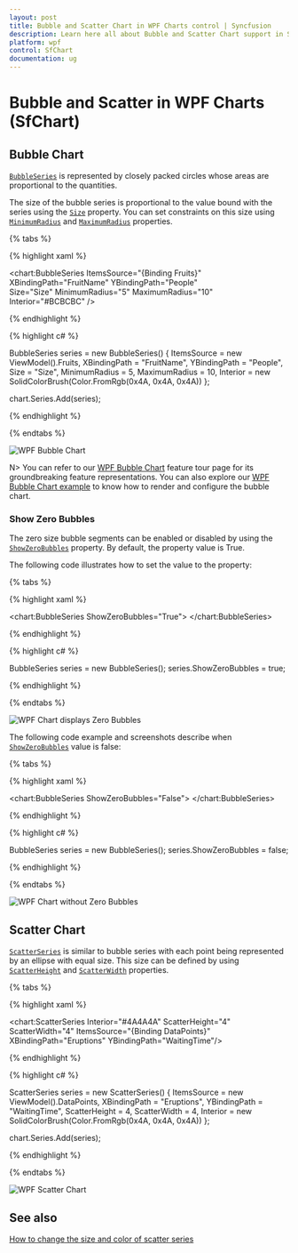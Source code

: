 ```yaml
---
layout: post
title: Bubble and Scatter Chart in WPF Charts control | Syncfusion
description: Learn here all about Bubble and Scatter Chart support in Syncfusion® WPF Charts (SfChart) control and more.
platform: wpf
control: SfChart
documentation: ug
---
```


# Bubble and Scatter in WPF Charts (SfChart)

## Bubble Chart

[`BubbleSeries`](https://help.syncfusion.com/cr/wpf/Syncfusion.UI.Xaml.Charts.BubbleSeries.html) is represented by closely packed circles whose areas are proportional to the quantities.

The size of the bubble series is proportional to the value bound with the series using the [`Size`](https://help.syncfusion.com/cr/wpf/Syncfusion.UI.Xaml.Charts.BubbleSeries.html#Syncfusion_UI_Xaml_Charts_BubbleSeries_Size) property. You can set constraints on this size using [`MinimumRadius`](https://help.syncfusion.com/cr/wpf/Syncfusion.UI.Xaml.Charts.BubbleSeries.html#Syncfusion_UI_Xaml_Charts_BubbleSeries_MinimumRadius) and [`MaximumRadius`](https://help.syncfusion.com/cr/wpf/Syncfusion.UI.Xaml.Charts.BubbleSeries.html#Syncfusion_UI_Xaml_Charts_BubbleSeries_MaximumRadius) properties.

{% tabs %}

{% highlight xaml %}

<chart:BubbleSeries ItemsSource="{Binding Fruits}" 
                    XBindingPath="FruitName" 
                    YBindingPath="People"   
                    Size="Size" 
                    MinimumRadius="5" 
                    MaximumRadius="10"
                    Interior="#BCBCBC" />

{% endhighlight %}

{% highlight c# %}

BubbleSeries series = new BubbleSeries()
{
    ItemsSource = new ViewModel().Fruits,
    XBindingPath = "FruitName",
    YBindingPath = "People",
    Size = "Size",
    MinimumRadius = 5,
    MaximumRadius = 10,
    Interior = new SolidColorBrush(Color.FromRgb(0x4A, 0x4A, 0x4A))
};

chart.Series.Add(series);

{% endhighlight %}

{% endtabs %}

![WPF Bubble Chart](Series_images/wpf-bubble-chart.png)

N> You can refer to our [WPF Bubble Chart](https://www.syncfusion.com/wpf-controls/charts/wpf-bubble-chart) feature tour page for its groundbreaking feature representations. You can also explore our [WPF Bubble Chart example](https://github.com/syncfusion/wpf-demos/blob/master/chart/Views/Basic%20Charts/Bubble.xaml) to know how to render and configure the bubble chart.

### Show Zero Bubbles

The zero size bubble segments can be enabled or disabled by using the [`ShowZeroBubbles`](https://help.syncfusion.com/cr/wpf/Syncfusion.UI.Xaml.Charts.BubbleSeries.html#Syncfusion_UI_Xaml_Charts_BubbleSeries_ShowZeroBubbles) property. By default, the property value is True.

The following code illustrates how to set the value to the property:

{% tabs %}

{% highlight xaml %}

<chart:BubbleSeries ShowZeroBubbles="True">
</chart:BubbleSeries>

{% endhighlight %}

{% highlight c# %}

BubbleSeries series = new BubbleSeries();
series.ShowZeroBubbles = true;

{% endhighlight %}

{% endtabs %}

![WPF Chart displays Zero Bubbles](Series_images/wpf-chart-zero-bubble.png)

The following code example and screenshots describe when [`ShowZeroBubbles`](https://help.syncfusion.com/cr/wpf/Syncfusion.UI.Xaml.Charts.BubbleSeries.html#Syncfusion_UI_Xaml_Charts_BubbleSeries_ShowZeroBubbles) value is false:

{% tabs %}

{% highlight xaml %}

<chart:BubbleSeries ShowZeroBubbles="False">
</chart:BubbleSeries>

{% endhighlight %}

{% highlight c# %}

BubbleSeries series = new BubbleSeries();
series.ShowZeroBubbles = false;

{% endhighlight %}

{% endtabs %}

![WPF Chart without Zero Bubbles](Series_images/wpf-chart-without-zero-bubbles.png)

## Scatter Chart

[`ScatterSeries`](https://help.syncfusion.com/cr/wpf/Syncfusion.UI.Xaml.Charts.ScatterSeries.html) is similar to bubble series with each point being represented by an ellipse with equal size. This size can be defined by using [`ScatterHeight`](https://help.syncfusion.com/cr/wpf/Syncfusion.UI.Xaml.Charts.ScatterSeries.html#Syncfusion_UI_Xaml_Charts_ScatterSeries_ScatterHeight) and [`ScatterWidth`](https://help.syncfusion.com/cr/wpf/Syncfusion.UI.Xaml.Charts.ScatterSeries.html#Syncfusion_UI_Xaml_Charts_ScatterSeries_ScatterWidth) properties.

{% tabs %}

{% highlight xaml %}

<chart:ScatterSeries Interior="#4A4A4A" 
                     ScatterHeight="4" 
                     ScatterWidth="4" 
                     ItemsSource="{Binding DataPoints}" 
                     XBindingPath="Eruptions" 
                     YBindingPath="WaitingTime"/>

{% endhighlight %}

{% highlight c# %}

ScatterSeries series = new ScatterSeries()
{
    ItemsSource = new ViewModel().DataPoints,
    XBindingPath = "Eruptions",
    YBindingPath = "WaitingTime",
    ScatterHeight = 4,
    ScatterWidth = 4,
    Interior = new SolidColorBrush(Color.FromRgb(0x4A, 0x4A, 0x4A))
};

chart.Series.Add(series);

{% endhighlight %}

{% endtabs %}

![WPF Scatter Chart](Series_images/wpf-scatter-chart.png)

## See also

[How to change the size and color of scatter series](https://www.syncfusion.com/kb/3857/how-to-change-the-size-and-color-of-scatter-series)